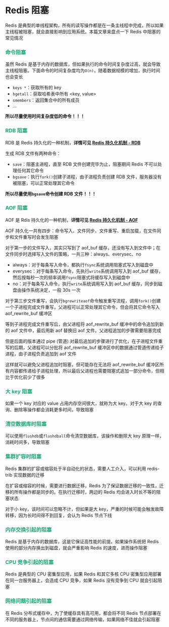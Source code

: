 # Redis 阻塞

Redis 是典型的单线程架构，所有的读写操作都是在一条主线程中完成，所以如果主线程被阻塞，就会直接影响到应用系统。本篇文章来盘点一下 Redis 中阻塞的常见情况

### <font color='#1FA774'>命令阻塞</font>

虽然 Redis 是基于内存的数据库，但如果执行的命令时间复杂度过高，就会导致主线程阻塞。下面命令的时间复杂度均为`O(n)`，随着数据规模的增加，执行时间也会变长

- `keys *`：获取所有的 key 
- `hgetall`：获取哈希表中所有 <key, value>
- `smembers`：返回集合中的所有成员
- ...

**所以尽量使用时间复杂度低的命令！！！**

### <font color='#1FA774'>RDB 阻塞</font>

RDB 是 Redis 持久化的一种机制，**详情可见 [Redis 持久化机制 - RDB](./Redis持久化机制.html#rdb)**

生成 RDB 文件有两种命令：

- `save`：阻塞主进程，直至 RDB 文件创建完毕为止，阻塞期间 Redis 不可以处理任何其它命令
- `bgsave`：执行`fork()`创建子进程，由子进程负责创建 RDB 文件，服务器没有被阻塞，可以正常处理其它命令

**所以尽量使用`bgsave`命令创建 RDB 文件！！！**

### <font color='#1FA774'>AOF 阻塞</font>

AOF 是 Rdis 持久化的一种机制，**详情可见 [Redis 持久化机制 - AOF](./Redis持久化机制.html#aof)**

AOF 持久化一共有四步：命令写入、文件同步、文件重写、重启加载，在文件同步和文件重写时会发生阻塞

对于第一步的文件写入，其实只写到了 aof_buf 缓存，还没有写入到文件中；在文件同步时选择写入文件的策略，一共三种：always、everysec、no

- always：对于每条写入命令，都执行`fsync`系统调用阻塞式写入到磁盘中
- everysec：对于每条写入命令，先执行`write`系统调用写入到 aof_buf 缓存，然后按每秒一次的频率调用`fsync`阻塞式将缓存写入到磁盘中
- no：对于每条写入命令，执行`write`系统调用写入到 aof_buf 缓存，同步到磁盘由操作系统决定，一般 30s 一次

对于第三步文件重写，会执行`bgrewriteaof`命令触发重写流程，调用`fork()`创建一个子进程完成文件重写，父进程可以正常处理其它命令，但会将其它命令写入 aof_rewrite_buf 缓冲区

等到子进程完成文件重写后，由父进程将 aof_rewrite_buf 缓冲中的命令追加到新的 aof 文件中，最后用新 aof 替换旧 aof 文件。父进程追加的步骤需要阻塞完成

但是后面的版本通过 pipe (管道) 对最后追加的步骤进行了优化，在子进程文件重写的后期，父进程可以分批将 aof_rewrite_buf 缓冲区中的数据通过管道传递给子进程，由子进程负责追加到 aof 文件

这样就可以避免父进程追加时阻塞，但可能存在无法将 aof_rewrite_buf 缓冲区所有内容都传递给子进程处理，所以最后父进程也需要阻塞式追加一部分命令，但相比于优化前少了很多

### <font color='#1FA774'>大 key 阻塞</font>

如果一个 key 对应的 value 占用内存空间很大，就称为大 key。对于大 key 的查询、删除等操作都会消耗更多时间，导致阻塞

### <font color='#1FA774'>清空数据库时阻塞</font>

可以使用`flushdb`或`flushdball`命令清空数据库，该操作和删除大 key 原理一样，消耗时间多，导致阻塞

### <font color='#1FA774'>集群扩容时阻塞</font>

Redis 集群的扩容或缩容处于半自动化的状态，需要人工介入，可以利用 redis-trib 实现数据的迁移

在扩容或缩容的时候，需要进行数据迁移，Redis 为了保证数据迁移的一致性，迁移的所有操作都是同步的。在执行迁移时，两边的 Redis 均会进入时长不等的阻塞状态

对于小 key，该时间可以忽略不计，但如果是大 key，严重的时候可能会触发故障转移，因为长时间得不到回复，会认为 Redis 节点下线

### <font color='#1FA774'>内存交换引起的阻塞</font>

Redis 是基于内存的数据库，这是它保证高性能的前提。如果操作系统把 Redis 使用的部分内存换出到磁盘，就会严重影响 Redis 的速度，进而操作阻塞

### <font color='#1FA774'>CPU 竞争引起的阻塞</font>

Redis 是典型的 CPU 密集型应用，如果 Redis 和其它多核 CPU 密集型应用部署在同一台服务器上，会造成 CPU 竞争，如果 Redis 没有竞争到 CPU 就会引起阻塞

### <font color='#1FA774'>网络问题引起的阻塞</font>

在 Redis 分布式缓存中，为了使缓存具有高可用，都会将不同 Redis 节点部署在不同的服务器上，节点间的通信需要通过网络传输，如果网络不佳就会引起阻塞